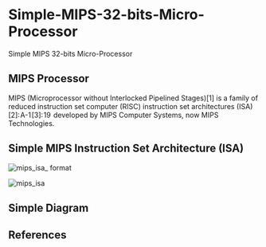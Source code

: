 # Simple-MIPS-32-bits-Micro-Processor
Simple MIPS 32-bits Micro-Processor

## MIPS Processor
MIPS (Microprocessor without Interlocked Pipelined Stages)[1] is a family of reduced instruction set computer (RISC) instruction set architectures (ISA)[2]: A-1 [3]: 19  developed by MIPS Computer Systems, now MIPS Technologies.

## Simple MIPS Instruction Set Architecture (ISA)

![mips_isa_ format](https://github.com/Bengal1/Simple-MIPS-32-bits-Micro-Processor/assets/34989887/d7e85073-e758-4a0a-a3b3-fcaab0bf115e)


![mips_isa](https://github.com/Bengal1/Simple-MIPS-32-bits-Micro-Processor/assets/34989887/46b85ea1-6be3-4ca7-a116-9a9d56dd1506)


## Simple Diagram

## References


